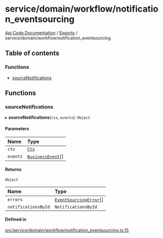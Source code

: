 # service/domain/workflow/notification\_eventsourcing
 
[Api Code Documentation](../README.md) / [Exports](../modules.md) / service/domain/workflow/notification\_eventsourcing

## Table of contents

### Functions

- [sourceNotifications](service_domain_workflow_notification_eventsourcing.md#sourcenotifications)

## Functions

### sourceNotifications

▸ **sourceNotifications**(`ctx`, `events`): `Object`

#### Parameters

| Name | Type |
| :------ | :------ |
| `ctx` | [`Ctx`](../interfaces/lib_ctx.Ctx.md) |
| `events` | [`BusinessEvent`](service_domain_business_event.md#businessevent)[] |

#### Returns

`Object`

| Name | Type |
| :------ | :------ |
| `errors` | [`EventSourcingError`](../classes/service_domain_errors_event_sourcing_error.EventSourcingError.md)[] |
| `notificationsById` | `NotificationsById` |

#### Defined in

[src/service/domain/workflow/notification_eventsourcing.ts:15](https://github.com/openkfw/TruBudget/blob/d2b440c/api/src/service/domain/workflow/notification_eventsourcing.ts#L15)
